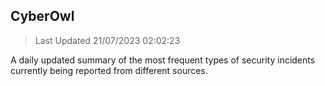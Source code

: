 ## CyberOwl 
> Last Updated 21/07/2023 02:02:23 


A daily updated summary of the most frequent types of security incidents currently being reported from different sources.

